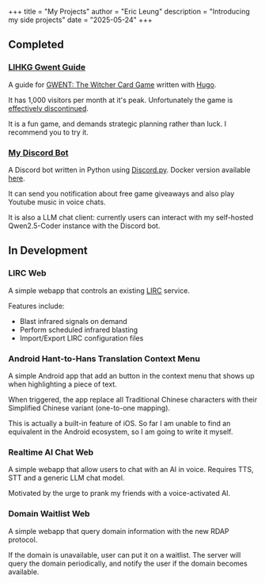 +++
title = "My Projects"
author = "Eric Leung"
description = "Introducing my side projects"
date = "2025-05-24"
+++

## Completed

### [LIHKG Gwent Guide](https://regunakyle.github.io/lihkg-gwent-guide/)

A guide for [GWENT: The Witcher Card Game](https://www.playgwent.com/) written with [Hugo](https://gohugo.io/).

It has 1,000 visitors per month at it's peak. Unfortunately the game is [effectively discontinued](https://www.ign.com/articles/cd-projekt-red-is-sunsetting-support-for-gwent-the-witcher-card-game).

It is a fun game, and demands strategic planning rather than luck. I recommend you to try it.

### [My Discord Bot](https://github.com/regunakyle/my-discord-bot)

A Discord bot written in Python using [Discord.py](https://discordpy.readthedocs.io/en/stable/). Docker version available [here](https://hub.docker.com/r/regunakyle/my-discord-bot).

It can send you notification about free game giveaways and also play Youtube music in voice chats.

It is also a LLM chat client: currently users can interact with my self-hosted Qwen2.5-Coder instance with the Discord bot.

## In Development

### LIRC Web

A simple webapp that controls an existing [LIRC](https://www.lirc.org/) service.

Features include:

- Blast infrared signals on demand
- Perform scheduled infrared blasting
- Import/Export LIRC configuration files

### Android Hant-to-Hans Translation Context Menu

A simple Android app that add an button in the context menu that shows up when highlighting a piece of text.

When triggered, the app replace all Traditional Chinese characters with their Simplified Chinese variant (one-to-one mapping).

This is actually a built-in feature of iOS. So far I am unable to find an equivalent in the Android ecosystem, so I am going to write it myself.

### Realtime AI Chat Web

A simple webapp that allow users to chat with an AI in voice. Requires TTS, STT and a generic LLM chat model.

Motivated by the urge to prank my friends with a voice-activated AI.

### Domain Waitlist Web

A simple webapp that query domain information with the new RDAP protocol.

If the domain is unavailable, user can put it on a waitlist. The server will query the domain periodically, and notify the user if the domain becomes available.

